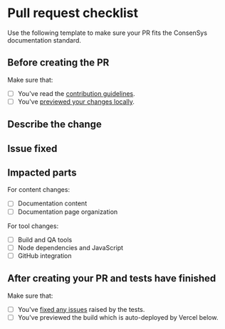 # Pull request checklist

Use the following template to make sure your PR fits the ConsenSys documentation standard.

## Before creating the PR

Make sure that:

- [ ] You've read the [contribution guidelines](https://github.com/ConsenSys/docs-template).
- [ ] You've [previewed your changes locally](https://consensys.github.io/docs-template/getting-started#running-locally).

## Describe the change

<!-- Add a clear and concise description of what your PR changes in the documentation. -->

## Issue fixed

<!-- Link to the GitHub issue that your PR addresses.

Add "fixes #{your issue number}" to close the issue automatically when the PR is merged.

If your PR doesn't completely fix the issue, add "see #{your issue number}" to link to the issue
without automatically closing it. -->

## Impacted parts

<!-- Check the item from the following lists that your PR impacts. You can check multiple boxes. -->

For content changes:

- [ ] Documentation content
- [ ] Documentation page organization

For tool changes:

- [ ] Build and QA tools
- [ ] Node dependencies and JavaScript
- [ ] GitHub integration

## After creating your PR and tests have finished

Make sure that:

- [ ] You've [fixed any issues](https://consensys.net/docs/doctools/en/latest/contribute/fix-cicd-errors/) raised by the tests.
- [ ] You've previewed the build which is auto-deployed by Vercel below.

